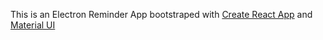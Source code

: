 This is an Electron Reminder App bootstraped with [Create React App](https://github.com/facebookincubator/create-react-app) and [Material UI](https://material-ui.com)